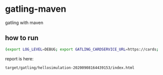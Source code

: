 # gatling-maven
gatling with maven


## how to run
```bash
(export LOG_LEVEL=DEBUG; export GATLING_CARDSERVICE_URL=https://cards; mvn -B gatling:test -Dgatling.simulationClass=load.HelloSimulation)
```

report is here: 
```
target/gatling/hellosimulation-20200908164439153/index.html
```